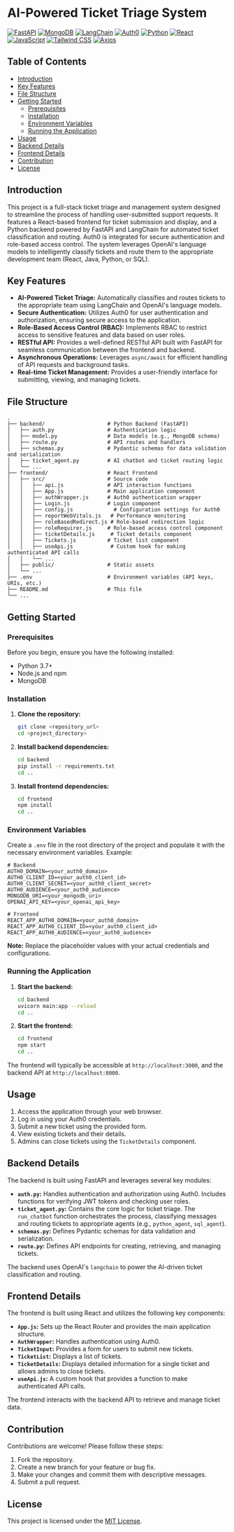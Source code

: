 # AI-Powered Ticket Triage System

[![FastAPI](https://img.shields.io/badge/FastAPI-005580?style=for-the-badge&logo=fastapi)](https://fastapi.tiangolo.com/)
[![MongoDB](https://img.shields.io/badge/MongoDB-%234EA94B.svg?style=for-the-badge&logo=mongodb&logoColor=white)](https://www.mongodb.com/)
[![LangChain](https://img.shields.io/badge/LangChain-34A853?style=for-the-badge&logo=langchain&logoColor=white)](https://www.langchain.com/)
[![Auth0](https://img.shields.io/badge/Auth0-E22300?style=for-the-badge&logo=auth0&logoColor=white)](https://auth0.com/)
[![Python](https://img.shields.io/badge/Python-FFD43B?style=for-the-badge&logo=python&logoColor=blue)](https://www.python.org/)
[![React](https://img.shields.io/badge/React-20232A?style=for-the-badge&logo=react&logoColor=61DAFB)](https://react.dev/)
[![JavaScript](https://img.shields.io/badge/JavaScript-F7DF1E?style=for-the-badge&logo=javascript&logoColor=black)](https://www.javascript.com/)
[![Tailwind CSS](https://img.shields.io/badge/Tailwind_CSS-38B2AC?style=for-the-badge&logo=tailwind-css&logoColor=white)](https://tailwindcss.com/)
[![Axios](https://img.shields.io/badge/Axios-5A29E4?style=for-the-badge&logo=axios&logoColor=white)](https://axios-http.com/)

## Table of Contents

- [Introduction](#introduction)
- [Key Features](#key-features)
- [File Structure](#file-structure)
- [Getting Started](#getting-started)
  - [Prerequisites](#prerequisites)
  - [Installation](#installation)
  - [Environment Variables](#environment-variables)
  - [Running the Application](#running-the-application)
- [Usage](#usage)
- [Backend Details](#backend-details)
- [Frontend Details](#frontend-details)
- [Contribution](#contribution)
- [License](#license)

## Introduction

This project is a full-stack ticket triage and management system designed to streamline the process of handling user-submitted support requests.  It features a React-based frontend for ticket submission and display, and a Python backend powered by FastAPI and LangChain for automated ticket classification and routing. Auth0 is integrated for secure authentication and role-based access control.  The system leverages OpenAI's language models to intelligently classify tickets and route them to the appropriate development team (React, Java, Python, or SQL).

## Key Features

*   **AI-Powered Ticket Triage:** Automatically classifies and routes tickets to the appropriate team using LangChain and OpenAI's language models.
*   **Secure Authentication:** Utilizes Auth0 for user authentication and authorization, ensuring secure access to the application.
*   **Role-Based Access Control (RBAC):** Implements RBAC to restrict access to sensitive features and data based on user roles.
*   **RESTful API:** Provides a well-defined RESTful API built with FastAPI for seamless communication between the frontend and backend.
*   **Asynchronous Operations:** Leverages `async/await` for efficient handling of API requests and background tasks.
*   **Real-time Ticket Management:** Provides a user-friendly interface for submitting, viewing, and managing tickets.

## File Structure

```
.
├── backend/                    # Python Backend (FastAPI)
│   ├── auth.py                 # Authentication logic
│   ├── model.py                # Data models (e.g., MongoDB schema)
│   ├── route.py                # API routes and handlers
│   ├── schemas.py              # Pydantic schemas for data validation and serialization
│   ├── ticket_agent.py         # AI chatbot and ticket routing logic
│   └── ...
├── frontend/                   # React Frontend
│   ├── src/                    # Source code
│   │   ├── api.js              # API interaction functions
│   │   ├── App.js              # Main application component
│   │   ├── authWrapper.js      # Auth0 authentication wrapper
│   │   ├── Login.js            # Login component
│   │   ├── config.js             # Configuration settings for Auth0
│   │   ├── reportWebVitals.js   # Performance monitoring
│   │   ├── roleBasedRedirect.js # Role-based redirection logic
│   │   ├── roleRequirer.js     # Role-based access control component
│   │   ├── ticketDetails.js     # Ticket details component
│   │   ├── Tickets.js          # Ticket list component
│   │   ├── useApi.js            # Custom hook for making authenticated API calls
│   │   └── ...
│   ├── public/                 # Static assets
│   └── ...
├── .env                        # Environment variables (API keys, URIs, etc.)
├── README.md                   # This file
└── ...
```

## Getting Started

### Prerequisites

Before you begin, ensure you have the following installed:

*   Python 3.7+
*   Node.js and npm
*   MongoDB

### Installation

1.  **Clone the repository:**

    ```bash
    git clone <repository_url>
    cd <project_directory>
    ```

2.  **Install backend dependencies:**

    ```bash
    cd backend
    pip install -r requirements.txt
    cd ..
    ```

3.  **Install frontend dependencies:**

    ```bash
    cd frontend
    npm install
    cd ..
    ```

### Environment Variables

Create a `.env` file in the root directory of the project and populate it with the necessary environment variables.  Example:

```
# Backend
AUTH0_DOMAIN=<your_auth0_domain>
AUTH0_CLIENT_ID=<your_auth0_client_id>
AUTH0_CLIENT_SECRET=<your_auth0_client_secret>
AUTH0_AUDIENCE=<your_auth0_audience>
MONGODB_URI=<your_mongodb_uri>
OPENAI_API_KEY=<your_openai_api_key>

# Frontend
REACT_APP_AUTH0_DOMAIN=<your_auth0_domain>
REACT_APP_AUTH0_CLIENT_ID=<your_auth0_client_id>
REACT_APP_AUTH0_AUDIENCE=<your_auth0_audience>
```

**Note:** Replace the placeholder values with your actual credentials and configurations.

### Running the Application

1.  **Start the backend:**

    ```bash
    cd backend
    uvicorn main:app --reload
    cd ..
    ```

2.  **Start the frontend:**

    ```bash
    cd frontend
    npm start
    cd ..
    ```

The frontend will typically be accessible at `http://localhost:3000`, and the backend API at `http://localhost:8000`.

## Usage

1.  Access the application through your web browser.
2.  Log in using your Auth0 credentials.
3.  Submit a new ticket using the provided form.
4.  View existing tickets and their details.
5.  Admins can close tickets using the `TicketDetails` component.

## Backend Details

The backend is built using FastAPI and leverages several key modules:

*   **`auth.py`:** Handles authentication and authorization using Auth0. Includes functions for verifying JWT tokens and checking user roles.
*   **`ticket_agent.py`:** Contains the core logic for ticket triage.  The `run_chatbot` function orchestrates the process, classifying messages and routing tickets to appropriate agents (e.g., `python_agent`, `sql_agent`).
*   **`schemas.py`:** Defines Pydantic schemas for data validation and serialization.
*   **`route.py`:** Defines API endpoints for creating, retrieving, and managing tickets.

The backend uses OpenAI's `langchain` to power the AI-driven ticket classification and routing.

## Frontend Details

The frontend is built using React and utilizes the following key components:

*   **`App.js`:** Sets up the React Router and provides the main application structure.
*   **`AuthWrapper`:** Handles authentication using Auth0.
*   **`TicketInput`:** Provides a form for users to submit new tickets.
*   **`TicketList`:** Displays a list of tickets.
*   **`TicketDetails`:** Displays detailed information for a single ticket and allows admins to close tickets.
*   **`useApi.js`:** A custom hook that provides a function to make authenticated API calls.

The frontend interacts with the backend API to retrieve and manage ticket data.

## Contribution

Contributions are welcome! Please follow these steps:

1.  Fork the repository.
2.  Create a new branch for your feature or bug fix.
3.  Make your changes and commit them with descriptive messages.
4.  Submit a pull request.

## License

This project is licensed under the [MIT License](LICENSE).